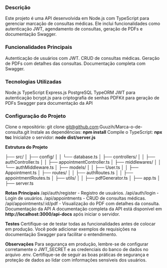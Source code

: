### **Descrição**
Este projeto é uma API desenvolvida em Node.js com TypeScript para gerenciar marcação de consultas médicas. Ele inclui funcionalidades como autenticação JWT, agendamento de consultas, geração de PDFs e documentação Swagger.

### **Funcionalidades Principais**
Autenticação de usuários com JWT.
CRUD de consultas médicas.
Geração de PDFs com detalhes das consultas.
Documentação completa com Swagger.

### **Tecnologias Utilizadas**
Node.js
TypeScript
Express.js
PostgreSQL
TypeORM
JWT para autenticação
bcrypt.js para criptografia de senhas
PDFKit para geração de PDFs
Swagger para documentação da API

### **Configuração do Projeto**
Clone o repositório: git clone git@github.com:Guuzih/Marca-o-de-consulta.git
Instale as dependências: **npm install**
Compile o TypeScript: **npx tsc**
Inicialize o servidor: **node dist/server.js**

**Estrutura do Projeto**

├── src/
│   ├── config/
│   │   └── database.ts
│   ├── controllers/
│   │   ├── authController.ts
│   │   ├── appointmentController.ts
│   ├── middlewares/
│   │   └── authMiddleware.ts
│   ├── models/
│   │   ├── User.ts
│   │   ├── Appointment.ts
│   ├── routes/
│   │   ├── authRoutes.ts
│   │   ├── appointmentRoutes.ts
│   ├── utils/
│   │   ├── pdfGenerator.ts
│   ├── app.ts
│   ├── server.ts

**Rotas Principais**
/api/auth/register - Registro de usuários.
/api/auth/login - Login de usuários.
/api/appointments - CRUD de consultas médicas.
/api/appointments/:id/pdf - Visualização do PDF com detalhes da consulta.
Documentação da API
A documentação completa da API está disponível em **http://localhost:3000/api-docs** após iniciar o servidor.

**Testes**
Certifique-se de testar todas as funcionalidades antes de colocar em produção.
Você pode adicionar exemplos de requisições na documentação Swagger para facilitar o entendimento.

**Observações**
Para segurança em produção, lembre-se de configurar corretamente o JWT_SECRET e as credenciais do banco de dados no arquivo .env.
Certifique-se de seguir as boas práticas de segurança e proteção de dados ao lidar com informações sensíveis dos usuários.